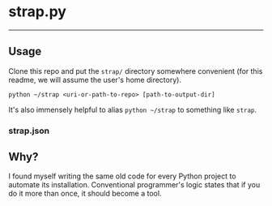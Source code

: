 # strap.py

---

## Usage

Clone this repo and put the `strap/` directory somewhere convenient (for this readme, we will assume the user's home directory).

`python ~/strap <uri-or-path-to-repo> [path-to-output-dir]`

It's also immensely helpful to alias `python ~/strap` to something like `strap`.

### strap.json

## Why?

I found myself writing the same old code for every Python project to automate its installation. Conventional programmer's logic states that if you do it more than once, it should become a tool.